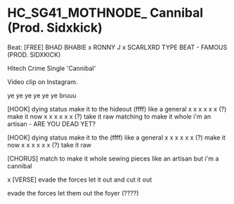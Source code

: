 # HC_SG41_MOTHNODE_ Cannibal (Prod. Sidxkick)
Beat: [FREE] BHAD BHABIE x RONNY J x SCARLXRD TYPE BEAT - FAMOUS (PROD. SIDXKICK)

Hitech Crime Single 'Cannibal'

Video clip on Instagram.

ye ye ye ye ye ye
bruuu

[HOOK]
dying status make it to the hideout (ffff)
like a general
x x x x x x (?)
make it now
x x x x x x (?)
take it raw
matching to make it whole
i'm an artisan - ARE YOU DEAD YET?

[HOOK]
dying status make it to the (ffff)
like a general
x x x x x x (?)
make it now
x x x x x x (?)
take it raw

[CHORUS]
match to make it whole
sewing pieces like an artisan 
but i'm a cannibal

x
[VERSE] 
evade the forces
let it out and cut it out

evade the forces 
let them out the foyer (????)


